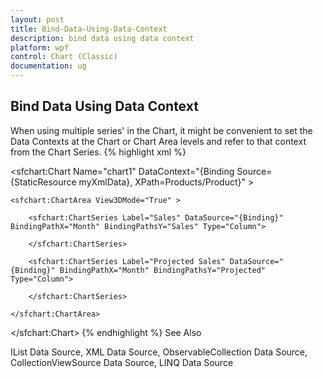 ```yaml
---
layout: post
title: Bind-Data-Using-Data-Context
description: bind data using data context
platform: wpf
control: Chart (Classic)
documentation: ug
---
```


## Bind Data Using Data Context

When using multiple series' in the Chart, it might be convenient to set the Data Contexts at the Chart or Chart Area levels and refer to that context from the Chart Series.
{% highlight xml %}




<sfchart:Chart Name="chart1" DataContext="{Binding Source={StaticResource myXmlData}, XPath=Products/Product}" >

    <sfchart:ChartArea View3DMode="True" >

        <sfchart:ChartSeries Label="Sales" DataSource="{Binding}" BindingPathX="Month" BindingPathsY="Sales" Type="Column">

        </sfchart:ChartSeries>

        <sfchart:ChartSeries Label="Projected Sales" DataSource="{Binding}" BindingPathX="Month" BindingPathsY="Projected" Type="Column">

        </sfchart:ChartSeries>

    </sfchart:ChartArea>

</sfchart:Chart>
{% endhighlight  %}
See Also

IList Data Source, XML Data Source, ObservableCollection Data Source, CollectionViewSource Data Source, LINQ Data Source

